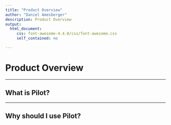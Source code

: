```yaml
---
title: "Product Overview"
author: "Daniel Amesberger"
description: Product Overview
output: 
  html_document:
     css: font-awesome-4.4.0/css/font-awesome.css
     self_contained: no

---
```


# Product Overview

---

## What is Pilot?


---

## Why should I use Pilot?